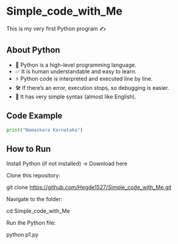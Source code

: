 # Simple_code_with_Me

This is my very first Python program ✍️

## About Python
- 🐍 Python is a high-level programming language.  
- ✅ It is human understandable and easy to learn.  
- ⚡ Python code is interpreted and executed line by line.  
- 🛠️ If there’s an error, execution stops, so debugging is easier.  
- 📖 It has very simple syntax (almost like English).  

## Code Example
```python
print("Namaskara Karnataka")
````
## How to Run

Install Python (if not installed) → Download here

Clone this repository:

git clone https://github.com/Hegde1527/Simple_code_with_Me.git


Navigate to the folder:

cd Simple_code_with_Me


Run the Python file:

python p1.py
